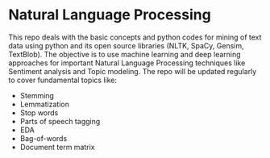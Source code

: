 # Natural Language Processing

This repo deals with the basic concepts and python codes for mining of text data using python and its open source libraries (NLTK, SpaCy, Gensim, TextBlob). The objective is to use machine learning and deep learning approaches for important Natural Language Processing techniques like Sentiment analysis and Topic modeling. The repo will be updated regularly to cover fundamental topics like:

* Stemming
* Lemmatization
* Stop words
* Parts of speech tagging
* EDA
* Bag-of-words
* Document term matrix

